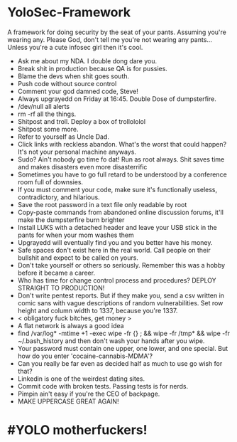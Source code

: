 # YoloSec-Framework
A framework for doing security by the seat of your pants.  Assuming you're wearing any.  Please God, don't tell me you're not wearing any pants...  Unless you're a cute infosec girl then it's cool. 

- Ask me about my NDA. I double dong dare you.
- Break shit in production because QA is for pussies.
- Blame the devs when shit goes south. 
- Push code without source control
- Comment your god damned code, Steve!
- Always upgrayedd on Friday at 16:45. Double Dose of dumpsterfire.
- /dev/null all alerts
- rm -rf all the things.  
- Shitpost and troll.  Deploy a box of trollololol
- Shitpost some more.
- Refer to yourself as Uncle Dad.
- Click links with reckless abandon.  What's the worst that could happen?  It's not your personal machine anyways.
- Sudo?  Ain't nobody go time fo dat!  Run as root always.  Shit saves time  and makes disasters even more disasterrific
- Sometimes you have to go full retard to be understood by a conference room full of downsies.
- If you must comment your code, make sure it's functionally useless, contradictory, and hilarious.
- Save the root password in a text file only readable by root
- Copy-paste commands from abandoned online discussion forums, it'll make the dumpsterfire burn brighter
- Install LUKS with a detached header and leave your USB stick in the pants for when your mom washes them
- Upgrayedd will eventually find you and you better have his money.
- Safe spaces don't exist here in the real world.  Call people on their bullshit and expect to be called on yours.
- Don't take yourself or others so seriously.  Remember this was a hobby before it became a career.
- Who has time for change control process and procedures? DEPLOY STRAIGHT TO PRODUCTION!
- Don't write pentest reports. But if they make you, send a csv written in comic sans with vague descriptions of random vulnerabilities. Set row height and column width to 1337, because you're 1337.
- < obligatory fuck bitches, get money >
- A flat network is always a good idea
- find /var/log* -mtime +1 -exec wipe -fr {} \; && wipe -fr /tmp* && wipe -fr ~/.bash_history and then don't wash your hands after you wipe.
- Your password must contain one upper, one lower, and one special. But how do you enter 'cocaine-cannabis-MDMA'?
- Can you really be far even as decided half as much to use go wish for that?
- Linkedin is one of the weirdest dating sites.
- Commit code with broken tests. Passing tests is for nerds.
- Pimpin ain't easy if you're the CEO of backpage.
- MAKE UPPERCASE GREAT AGAIN!

# #YOLO motherfuckers!
